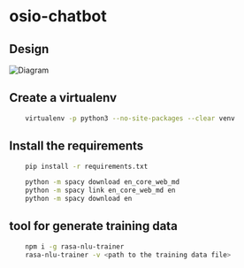 # osio-chatbot

## Design
![Diagram](https://raw.github.com/ravsa/osio-chatbot/master/diagram.jpeg)

## Create a virtualenv
```bash
    virtualenv -p python3 --no-site-packages --clear venv
```

## Install the requirements
```bash
    pip install -r requirements.txt
```
```bash
    python -m spacy download en_core_web_md
    python -m spacy link en_core_web_md en
    python -m spacy download en
```

## tool for generate training data

```bash
    npm i -g rasa-nlu-trainer
    rasa-nlu-trainer -v <path to the training data file>
```
